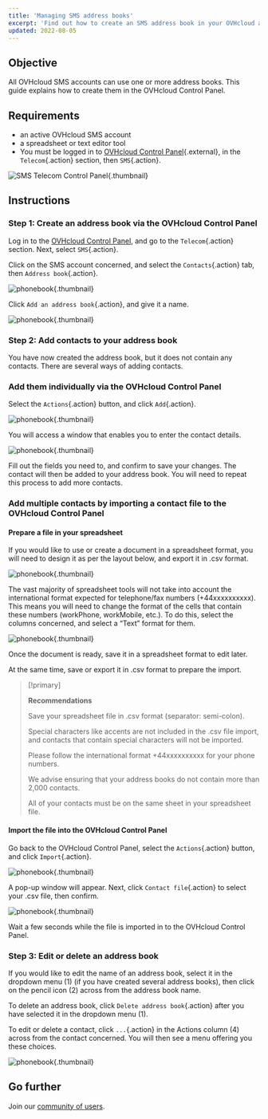 ```yaml
---
title: 'Managing SMS address books'
excerpt: 'Find out how to create an SMS address book in your OVHcloud account'
updated: 2022-08-05
---
```


## Objective

All OVHcloud SMS accounts can use one or more address books. This guide explains how to create them in the OVHcloud Control Panel.

## Requirements

- an active OVHcloud SMS account
- a spreadsheet or text editor tool
- You must be logged in to [OVHcloud Control Panel](https://www.ovh.com/auth/?action=gotomanager&from=https://www.ovh.co.uk/&ovhSubsidiary=GB){.external}, in the `Telecom`{.action} section, then `SMS`{.action}.

![SMS Telecom Control Panel](/pages/assets/screens/control_panel/product-selection/telecom/tpl-telecom-03-en-sms.png){.thumbnail}

## Instructions

### Step 1: Create an address book via the OVHcloud Control Panel

Log in to the [OVHcloud Control Panel](https://www.ovh.com/auth/?action=gotomanager&from=https://www.ovh.co.uk/&ovhSubsidiary=GB), and go to the `Telecom`{.action} section. Next, select `SMS`{.action}.

Click on the SMS account concerned, and select the `Contacts`{.action} tab, then `Address book`{.action}.

![phonebook](images/smsphonebook01.png){.thumbnail}

Click `Add an address book`{.action}, and give it a name.

![phonebook](images/smsphonebook2.png){.thumbnail}

### Step 2: Add contacts to your address book

You have now created the address book, but it does not contain any contacts. There are several ways of adding contacts.

### Add them individually via the OVHcloud Control Panel

Select the `Actions`{.action} button, and click `Add`{.action}.

![phonebook](images/smsphonebook3.png){.thumbnail}

You will access a window that enables you to enter the contact details.

![phonebook](images/smsphonebook4.png){.thumbnail}

Fill out the fields you need to, and confirm to save your changes. The contact will then be added to your address book. You will need to repeat this process to add more contacts.

### Add multiple contacts by importing a contact file to the OVHcloud Control Panel

#### Prepare a file in your spreadsheet

If you would like to use or create a document in a spreadsheet format, you will need to design it as per the layout below, and export it in .csv format.

![phonebook](images/smsphonebook-spreadsheet1.png){.thumbnail}

The vast majority of spreadsheet tools will not take into account the international format expected for telephone/fax numbers (+44xxxxxxxxxx). This means you will need to change the format of the cells that contain these numbers (workPhone, workMobile, etc.). To do this, select the columns concerned, and select a “Text” format for them.

![phonebook](images/smsphonebook-spreadsheet2.png){.thumbnail}

Once the document is ready, save it in a spreadsheet format to edit later.

At the same time, save or export it in .csv format to prepare the import.

> [!primary] 
>
> **Recommendations**
>
> Save your spreadsheet file in .csv format (separator: semi-colon).
>
> Special characters like accents are not included in the .csv file import, and contacts that contain special characters will not be imported.
>
> Please follow the international format +44xxxxxxxxxx for your phone numbers.
>
> We advise ensuring that your address books do not contain more than 2,000 contacts.
>
> All of your contacts must be on the same sheet in your spreadsheet file.
>
>

#### Import the file into the OVHcloud Control Panel

Go back to the OVHcloud Control Panel, select the `Actions`{.action} button, and click `Import`{.action}.

![phonebook](images/smsphonebook5.png){.thumbnail}

A pop-up window will appear. Next, click `Contact file`{.action} to select your .csv file, then confirm.

![phonebook](images/smsphonebook6.png){.thumbnail}

Wait a few seconds while the file is imported in to the OVHcloud Control Panel.

### Step 3: Edit or delete an address book

If you would like to edit the name of an address book, select it in the dropdown menu (1) (if you have created several address books), then click on the pencil icon (2) across from the address book name. 

To delete an address book, click `Delete address book`{.action} after you have selected it in the dropdown menu (1).

To edit or delete a contact, click `...`{.action} in the Actions column (4) across from the contact concerned. You will then see a menu offering you these choices.

![phonebook](images/smsphonebook7.png){.thumbnail}

## Go further

Join our [community of users](/links/community).
